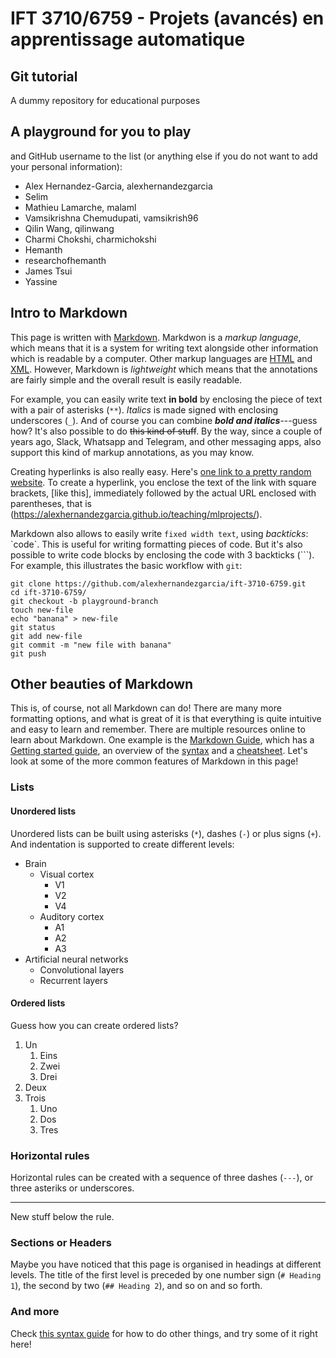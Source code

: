 # IFT 3710/6759 - Projets (avancés) en apprentissage automatique
## Git tutorial

A dummy repository for educational purposes

## A playground for you to play

and GitHub username to the list (or anything else if you do not want to add your personal information):

* Alex Hernandez-Garcia, alexhernandezgarcia
* Selim
* Mathieu Lamarche, malaml
* Vamsikrishna Chemudupati, vamsikrish96
* Qilin Wang, qilinwang
* Charmi Chokshi, charmichokshi
* Hemanth
* researchofhemanth
* James Tsui
* Yassine 

## Intro to Markdown

This page is written with [Markdown](https://en.wikipedia.org/wiki/Markdown). Markdwon is a _markup language_, which means that it is a system for writing text alongside other information which is readable by a computer. Other markup languages are [HTML](https://en.wikipedia.org/wiki/HTML) and [XML](https://en.wikipedia.org/wiki/Extensible_Markup_Language). However, Markdown is _lightweight_ which means that the annotations are fairly simple and the overall result is easily readable. 

For example, you can easily write text **in bold** by enclosing the piece of text with a pair of asterisks (`**`). _Italics_ is made signed with enclosing underscores (`_`). And of course you can combine _**bold and italics**_---guess how? It's also possible to do ~~this kind of stuff~~. By the way, since a couple of years ago, Slack, Whatsapp and Telegram, and other messaging apps, also support this kind of markup annotations, as you may know. 

Creating hyperlinks is also really easy. Here's [one link to a pretty random website](http://drawing.garden/). To create a hyperlink, you enclose the text of the link with square brackets, [like this], immediately followed by the actual URL enclosed with parentheses, that is (https://alexhernandezgarcia.github.io/teaching/mlprojects/).

Markdown also allows to easily write `fixed width text`, using _backticks_: \`code\`. This is useful for writing formatting pieces of code. But it's also possible to write code blocks by enclosing the code with 3 backticks (\`\`\`). For example, this illustrates the basic workflow with `git`:

```
git clone https://github.com/alexhernandezgarcia/ift-3710-6759.git
cd ift-3710-6759/
git checkout -b playground-branch
touch new-file
echo "banana" > new-file
git status
git add new-file
git commit -m "new file with banana"
git push
```

## Other beauties of Markdown

This is, of course, not all Markdown can do! There are many more formatting options, and what is great of it is that everything is quite intuitive and easy to learn and remember. There are multiple resources online to learn about Markdown. One example is the [Markdown Guide](https://www.markdownguide.org/), which has a [Getting started guide](https://www.markdownguide.org/getting-started/), an overview of the [syntax](https://www.markdownguide.org/basic-syntax/) and a [cheatsheet](https://www.markdownguide.org/cheat-sheet/). Let's look at some of the more common features of Markdown in this page!

### Lists

#### Unordered lists

Unordered lists can be built using asterisks (`*`), dashes (`-`) or plus signs (`+`). And indentation is supported to create different levels:

* Brain
    * Visual cortex
        * V1
        * V2
        * V4
    * Auditory cortex
        * A1
        * A2
        * A3
* Artificial neural networks
    * Convolutional layers
    * Recurrent layers

#### Ordered lists

Guess how you can create ordered lists?

1. Un
    1. Eins
    2. Zwei
    3. Drei
2. Deux
3. Trois
    1. Uno
    2. Dos
    3. Tres

### Horizontal rules

Horizontal rules can be created with a sequence of three dashes (`---`), or three asteriks or underscores.

---

New stuff below the rule.

### Sections or Headers

Maybe you have noticed that this page is organised in headings at different levels. The title of the first level is preceded by one number sign (`# Heading 1`), the second by two (`## Heading 2`), and so on and so forth.

### And more

Check [this syntax guide](https://www.markdownguide.org/basic-syntax/) for how to do other things, and try some of it right here!

